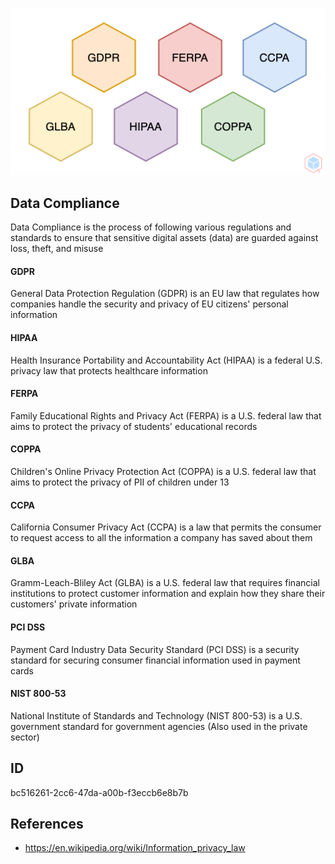 <p align="center"> <img src="https://raw.githubusercontent.com/qeeqbox/data-compliance/main/data-compliance.png"></p>

## Data Compliance
Data Compliance is the process of following various regulations and standards to ensure that sensitive digital assets (data) are guarded against loss, theft, and misuse

#### GDPR
General Data Protection Regulation (GDPR) is an EU law that regulates how companies handle the security and privacy of EU citizens' personal information

#### HIPAA
Health Insurance Portability and Accountability Act (HIPAA) is a federal U.S. privacy law that protects healthcare information

#### FERPA
Family Educational Rights and Privacy Act (FERPA) is a U.S. federal law that aims to protect the privacy of students' educational records

#### COPPA
Children's Online Privacy Protection Act (COPPA) is a U.S. federal law that aims to protect the privacy of PII of children under 13

#### CCPA
California Consumer Privacy Act (CCPA) is a law that permits the consumer to request access to all the information a company has saved about them

#### GLBA
Gramm-Leach-Bliley Act (GLBA) is a U.S. federal law that requires financial institutions to protect customer information and explain how they share their customers' private information

#### PCI DSS
Payment Card Industry Data Security Standard (PCI DSS) is a security standard for securing consumer financial information used in payment cards

#### NIST 800-53
National Institute of Standards and Technology (NIST 800-53) is a U.S. government standard for government agencies (Also used in the private sector)

## ID
bc516261-2cc6-47da-a00b-f3eccb6e8b7b

## References
- https://en.wikipedia.org/wiki/Information_privacy_law